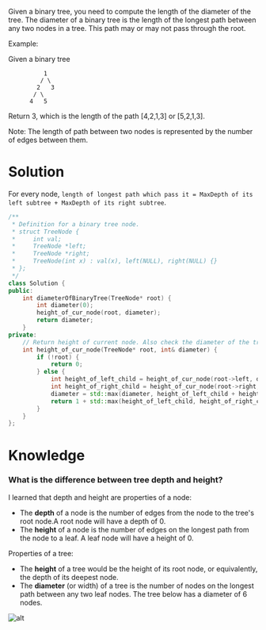 Given a binary tree, you need to compute the length of the diameter of the tree. The diameter of a binary tree is the length of the longest path between any two nodes in a tree. This path may or may not pass through the root.

Example:

Given a binary tree 

```
          1
         / \
        2   3
       / \     
      4   5    
```

Return 3, which is the length of the path [4,2,1,3] or [5,2,1,3].

Note: The length of path between two nodes is represented by the number of edges between them.

# Solution

For every node, ```length of longest path which pass it = MaxDepth of its left subtree + MaxDepth of its right subtree```.

```cpp
/**
 * Definition for a binary tree node.
 * struct TreeNode {
 *     int val;
 *     TreeNode *left;
 *     TreeNode *right;
 *     TreeNode(int x) : val(x), left(NULL), right(NULL) {}
 * };
 */
class Solution {
public:
    int diameterOfBinaryTree(TreeNode* root) {
        int diameter(0);
        height_of_cur_node(root, diameter);
        return diameter;
    }
private:
    // Return height of current node. Also check the diameter of the tree rooted in current node.
    int height_of_cur_node(TreeNode* root, int& diameter) {
        if (!root) {
            return 0;
        } else {
            int height_of_left_child = height_of_cur_node(root->left, diameter);
            int height_of_right_child = height_of_cur_node(root->right, diameter);
            diameter = std::max(diameter, height_of_left_child + height_of_right_child);
            return 1 + std::max(height_of_left_child, height_of_right_child);
        }
    } 
};
```


# Knowledge

### What is the difference between tree depth and height?

I learned that depth and height are properties of a node:

* The __depth__ of a node is the number of edges from the node to the tree's root node.A root node will have a depth of 0.
* The __height__ of a node is the number of edges on the longest path from the node to a leaf. A leaf node will have a height of 0.

Properties of a tree:

* The __height__ of a tree would be the height of its root node, or equivalently, the depth of its deepest node.
* The __diameter__ (or width) of a tree is the number of nodes on the longest path between any two leaf nodes. The tree below has a diameter of 6 nodes.

![alt](https://i.stack.imgur.com/8yPi9.png)
